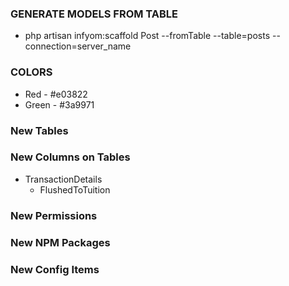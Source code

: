 

### GENERATE MODELS FROM TABLE
- php artisan infyom:scaffold Post --fromTable --table=posts --connection=server_name


### COLORS
- Red - #e03822
- Green - #3a9971

### New Tables

### New Columns on Tables
- TransactionDetails
    - FlushedToTuition

### New Permissions

### New NPM Packages


### New Config Items
